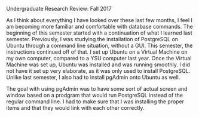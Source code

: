 Undergraduate Research Review: Fall 2017

As I think about everything I have looked over these last few months, I feel I am becoming more familiar and comfortable with database commands. The beginning of this semester started with a continuation of what I learned last semester. Previously, I was studying the installation of PostgreSQL on Ubuntu through a command line situation, without a GUI. This semester, the instructions continued off of that. I set up Ubuntu on a Virtual Machine on my own computer, compared to a YSU computer last year. Once the Virtual Machine was set up, Ubuntu was installed and was running smoothly. I did not have it set up very elaborate, as it was only used to install PostgreSQL. Unlike last semester, I also had to install pgAdmin onto Ubuntu as well. 

The goal with using pgAdmin was to have some sort of actual screen and window based on a prodgram that would run PostgreSQL instead of the regular command line. I had to make sure that I was installing the proper items and that they would link with each other correctly. 
